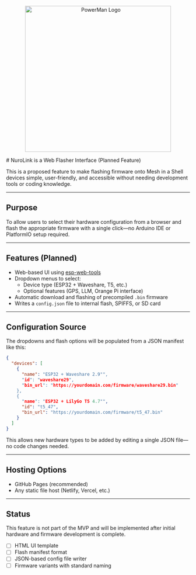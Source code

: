 <p align="center">
  <img src="../../assets/nurolink_logo.png" alt="PowerMan Logo" width="400">
</p>
# NuroLink is a Web Flasher Interface (Planned Feature)

This is a proposed feature to make flashing firmware onto Mesh in a Shell devices simple, user-friendly, and accessible without needing development tools or coding knowledge.

---

## Purpose

To allow users to select their hardware configuration from a browser and flash the appropriate firmware with a single click—no Arduino IDE or PlatformIO setup required.

---

## Features (Planned)

- Web-based UI using [esp-web-tools](https://github.com/esphome/esp-web-tools)
- Dropdown menus to select:
  - Device type (ESP32 + Waveshare, T5, etc.)
  - Optional features (GPS, LLM, Orange Pi interface)
- Automatic download and flashing of precompiled `.bin` firmware
- Writes a `config.json` file to internal flash, SPIFFS, or SD card

---

## Configuration Source

The dropdowns and flash options will be populated from a JSON manifest like this:

```json
{
  "devices": [
    {
      "name": "ESP32 + Waveshare 2.9"",
      "id": "waveshare29",
      "bin_url": "https://yourdomain.com/firmware/waveshare29.bin"
    },
    {
      "name": "ESP32 + LilyGo T5 4.7"",
      "id": "t5_47",
      "bin_url": "https://yourdomain.com/firmware/t5_47.bin"
    }
  ]
}
```

This allows new hardware types to be added by editing a single JSON file—no code changes needed.

---

## Hosting Options

- GitHub Pages (recommended)
- Any static file host (Netlify, Vercel, etc.)

---

## Status

This feature is not part of the MVP and will be implemented after initial hardware and firmware development is complete.

- [ ] HTML UI template
- [ ] Flash manifest format
- [ ] JSON-based config file writer
- [ ] Firmware variants with standard naming
